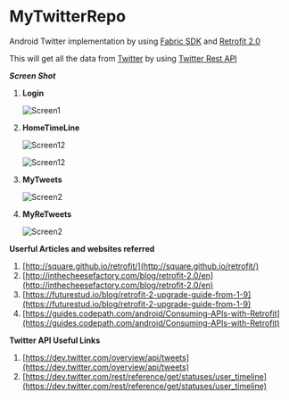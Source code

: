 # MyTwitterRepo

Android Twitter implementation by using [Fabric SDK](https://docs.fabric.io/android/index.html) and  [Retrofit 2.0](http://square.github.io/retrofit/) 

This will get all the data from [Twitter](http://twitter.com/) by using [Twitter Rest API](https://dev.twitter.com/rest/public)

***Screen Shot***


1. **Login**

   ![Screen1](https://github.com/manishpatelgt/MyTwitterRepo/blob/master/MyTwitter/device-2016-03-19-185025.png)

2. **HomeTimeLine**

   ![Screen12](https://github.com/manishpatelgt/MyTwitterRepo/blob/master/MyTwitter/device-2016-03-19-184849.png)
   
   ![Screen12](https://github.com/manishpatelgt/MyTwitterRepo/blob/master/MyTwitter/device-2016-03-19-184910.png)
   
3. **MyTweets**

   ![Screen2](https://github.com/manishpatelgt/MyTwitterRepo/blob/master/MyTwitter/device-2016-03-19-185007.png)
   
   
4. **MyReTweets**

   ![Screen2](https://github.com/manishpatelgt/MyTwitterRepo/blob/master/MyTwitter/device-2016-03-19-184948.png)
   

**Userful Articles and websites referred**
 
 1. [http://square.github.io/retrofit/](http://square.github.io/retrofit/)
 2. [http://inthecheesefactory.com/blog/retrofit-2.0/en](http://inthecheesefactory.com/blog/retrofit-2.0/en)
 3. [https://futurestud.io/blog/retrofit-2-upgrade-guide-from-1-9](https://futurestud.io/blog/retrofit-2-upgrade-guide-from-1-9)
 4. [https://guides.codepath.com/android/Consuming-APIs-with-Retrofit](https://guides.codepath.com/android/Consuming-APIs-with-Retrofit)
 
 
**Twitter API Useful Links**

 1. [https://dev.twitter.com/overview/api/tweets](https://dev.twitter.com/overview/api/tweets) 
 2. [https://dev.twitter.com/rest/reference/get/statuses/user_timeline](https://dev.twitter.com/rest/reference/get/statuses/user_timeline)
